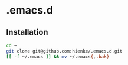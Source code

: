 .emacs.d
========

## Installation

```bash
cd ~
git clone git@github.com:hienke/.emacs.d.git
[[ -f ~/.emacs ]] && mv ~/.emacs{,.bak}
```

